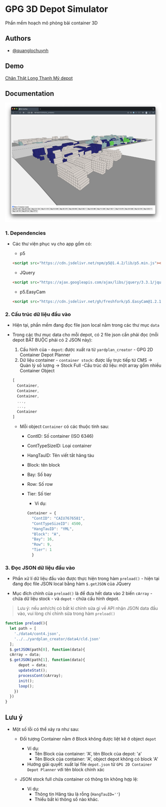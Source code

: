 # GPG 3D Depot Simulator

Phần mềm hoạch mô phỏng bãi container 3D

## Authors

- [@quanglochuynh](https://github.com/quanglochuynh/)

## Demo

[Chân Thật Long Thạnh Mỹ depot](https://editor.p5js.org/quanglochuynh/full/vrqGwNupw)

## Documentation

![alt text](https://github.com/quanglochuynh/GPG_3D_yardplan/blob/master/img/Screenshot%202022-11-22%20at%2009.11.42.png?raw=true)

### 1. Dependencies

- Các thư viện phục vụ cho app gồm có:
  - p5

  ```html
  <script src="https://cdn.jsdelivr.net/npm/p5@1.4.2/lib/p5.min.js"></script>
  ```

  - JQuery

  ```html
  <script src="https://ajax.googleapis.com/ajax/libs/jquery/3.3.1/jquery.min.js"></script>
  ```

  - p5.EasyCam

  ```html
  <script src="https://cdn.jsdelivr.net/gh/freshfork/p5.EasyCam@1.2.1/p5.easycam.min.js"></script>
  ```

### 2. Cấu trúc dữ liệu đầu vào

- Hiện tại, phần mềm đang đọc file json local nằm trong các thư mục `data`
- Trong các thư mục data cho mỗi depot, có 2 file json cần phải đọc (mỗi depot BẮT BUỘC phải có 2 JSON này):
  1. Cấu hình của - `depot`: được xuất ra từ `yardplan_creator` - GPG 2D Container Depot Planner
  2. Dữ liệu container - `container stock`: được lấy trực tiếp từ CMS -> Quản lý số lượng -> Stock Full
    -Cấu trúc dữ liệu: một array gồm nhiều Container Object

    ```javascript
    [
      Container,
      Container,
      Container,
      ...,
      ...,
      Container
    ]
    ```

  - Mỗi object `Container` có các thuộc tính sau:
    - ContID: Số container (ISO 6346)
    - ContTypeSizeID: Loại container
    - HangTauID: Tên viết tắt hãng tàu
    - Block: tên block
    - Bay: Số bay
    - Row: Số row
    - Tier: Số tier

      - Ví dụ:

      ```javascript
      Container = {
        "ContID": "CAIU7676581",
        "ContTypeSizeID": 4500,
        "HangTauID": "YML",
        "Block": "A",
        "Bay": 16,
        "Row": 9,
        "Tier": 1
        }
      ```

### 3. Đọc JSON dữ liệu đầu vào

- Phần xử lí dữ liệu đầu vào được thực hiện trong hàm `preload()` - hiện tại đang đọc file JSON local bằng hàm `$.getJSON` của JQuery

- Mục đích chính của `preload()` là để đưa hết data vào 2 biến `cArray` - chứa dữ liệu stock - và `depot` - chứa cấu hình depot.

> Lưu ý: nếu anh/chị có bất kì chỉnh sửa gì về API nhận JSON data đầu vào, vui lòng chỉ chỉnh sửa trong hàm `preload()`

  ```javascript
  function preload(){
    let path = [
      './data4/cont4.json',
      '../../yardplan_creator/data4/cld.json'
    ];
    $.getJSON(path[0], function(data){
    cArray = data;
    $.getJSON(path[1], function(data){
        depot = data;
        updateStat();
        processCont(cArray);
        init();
        loop();
      })
    })
  }
  ```

## Lưu ý

- Một số lỗi có thể xảy ra như sau:
  - Đối tượng Container nằm ở Block không được liệt kê ở object `depot`
    - Ví dụ:
      - Tên Block của container: 'A', tên Block của depot: 'a'
      - Tên Block của container: 'A', object depot không có block 'A'
    - Hướng giải quyết: xuất lại file `depot.json` từ `GPG 2D Container Depot Planner` với tên block chính xác

  - JSON stock full chứa container có thông tin không hợp lệ:
    - Ví dụ:
      - Thông tin Hãng tàu là rỗng (`HangTauID=''`)
      - Thiếu bất kì thông số nào khác.
